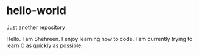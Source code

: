 # hello-world
Just another repository

Hello. I am Shehreen.
I enjoy learning how to code. 
I am currently trying to learn C as quickly as possible.
